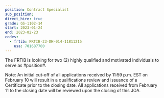```yaml
---
position: Contract Specialist
sub_position:
direct_hire: true
grade: GS-1102-14
start: 2023-01-24
end: 2023-02-23
codes:
  - frtib: FRTIB-23-DH-014-11811215
    usa: 701687700
---
```


The FRTIB is looking for two (2) highly qualified and motivated individuals to serve as #position#.

Note: An initial cut-off of all applications received by 11:59 p.m. EST on February 10 will result in a qualifications review and issuance of a Certificate prior to the closing date. All applications received from February 11 to the closing date will be reviewed upon the closing of this JOA.
